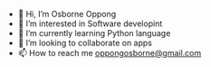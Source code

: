 - 👋 Hi, I’m Osborne Oppong
- 👀 I’m interested in Software developint
- 🌱 I’m currently learning Python language
- 💞️ I’m looking to collaborate on apps
- 📫 How to reach me oppongosborne@gmail.com

<!---
Dray03/Dray03 is a ✨ special ✨ repository because its `README.md` (this file) appears on your GitHub profile.
You can click the Preview link to take a look at your changes.
--->

